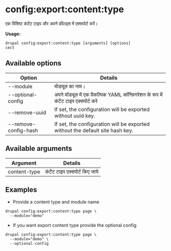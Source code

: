 # config:export:content:type
एक विशिष्ट कंटेंट टाइप और अपने फ़ील्ड्स में एक्सपोर्ट करें।

**Usage:**
```
drupal config:export:content:type [arguments] [options]
cect
```

## Available options
Option | Details
-------|-------------
--module | मोड्यूल का नाम।
--optional-config | अपने मॉड्यूल में एक वैकल्पिक YAML कॉन्फ़िगरेशन के रूप में कंटेंट टाइप एक्सपोर्ट करे
--remove-uuid | If set, the configuration will be exported without uuid key.
--remove-config-hash | If set, the configuration will be exported without the default site hash key.

## Available arguments
Argument | Details
---------|-------------
content-type | कंटेंट टाइप एक्सपोर्ट किए जाये

## Examples
* Provide a content type  and module name
```
drupal config:export:content:type page \
  --module="demo"
```
* If you want export content type provide the optional config
```
drupal config:export:content:type page \
  --module="demo" \
  --optional-config
```
